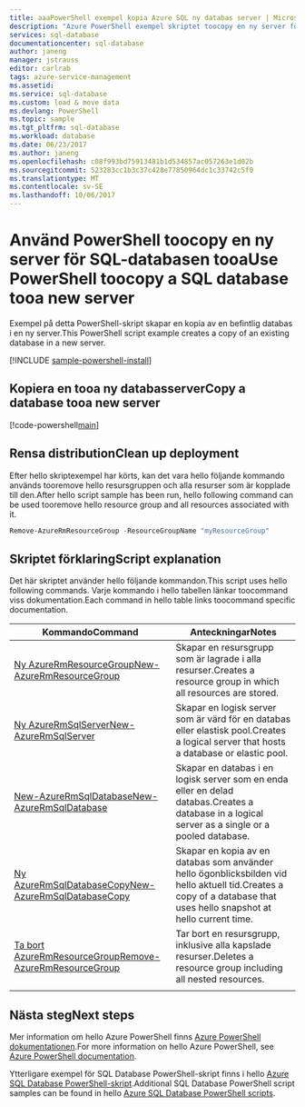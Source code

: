 ```yaml
---
title: aaaPowerShell exempel kopia Azure SQL ny databas server | Microsoft Docs
description: "Azure PowerShell exempel skriptet toocopy en ny server för SQL-databasen tooa"
services: sql-database
documentationcenter: sql-database
author: janeng
manager: jstrauss
editor: carlrab
tags: azure-service-management
ms.assetid: 
ms.service: sql-database
ms.custom: load & move data
ms.devlang: PowerShell
ms.topic: sample
ms.tgt_pltfrm: sql-database
ms.workload: database
ms.date: 06/23/2017
ms.author: janeng
ms.openlocfilehash: c08f993bd75913481b1d534857ac057263e1d02b
ms.sourcegitcommit: 523283cc1b3c37c428e77850964dc1c33742c5f0
ms.translationtype: MT
ms.contentlocale: sv-SE
ms.lasthandoff: 10/06/2017
---
```

# <a name="use-powershell-toocopy-a-sql-database-tooa-new-server"></a><span data-ttu-id="dafa9-103">Använd PowerShell toocopy en ny server för SQL-databasen tooa</span><span class="sxs-lookup"><span data-stu-id="dafa9-103">Use PowerShell toocopy a SQL database tooa new server</span></span>

<span data-ttu-id="dafa9-104">Exempel på detta PowerShell-skript skapar en kopia av en befintlig databas i en ny server.</span><span class="sxs-lookup"><span data-stu-id="dafa9-104">This PowerShell script example creates a copy of an existing database in a new server.</span></span> 

[!INCLUDE [sample-powershell-install](../../../includes/sample-powershell-install-no-ssh.md)]

## <a name="copy-a-database-tooa-new-server"></a><span data-ttu-id="dafa9-105">Kopiera en tooa ny databasserver</span><span class="sxs-lookup"><span data-stu-id="dafa9-105">Copy a database tooa new server</span></span>

[!code-powershell[main](../../../powershell_scripts/sql-database/copy-database-to-new-server/copy-database-to-new-server.ps1?highlight=18-21 "Copy database toonew server")]

## <a name="clean-up-deployment"></a><span data-ttu-id="dafa9-106">Rensa distribution</span><span class="sxs-lookup"><span data-stu-id="dafa9-106">Clean up deployment</span></span>

<span data-ttu-id="dafa9-107">Efter hello skriptexempel har körts, kan det vara hello följande kommando används tooremove hello resursgruppen och alla resurser som är kopplade till den.</span><span class="sxs-lookup"><span data-stu-id="dafa9-107">After hello script sample has been run, hello following command can be used tooremove hello resource group and all resources associated with it.</span></span>

```powershell
Remove-AzureRmResourceGroup -ResourceGroupName "myResourceGroup"
```

## <a name="script-explanation"></a><span data-ttu-id="dafa9-108">Skriptet förklaring</span><span class="sxs-lookup"><span data-stu-id="dafa9-108">Script explanation</span></span>

<span data-ttu-id="dafa9-109">Det här skriptet använder hello följande kommandon.</span><span class="sxs-lookup"><span data-stu-id="dafa9-109">This script uses hello following commands.</span></span> <span data-ttu-id="dafa9-110">Varje kommando i hello tabellen länkar toocommand viss dokumentation.</span><span class="sxs-lookup"><span data-stu-id="dafa9-110">Each command in hello table links toocommand specific documentation.</span></span>

| <span data-ttu-id="dafa9-111">Kommando</span><span class="sxs-lookup"><span data-stu-id="dafa9-111">Command</span></span> | <span data-ttu-id="dafa9-112">Anteckningar</span><span class="sxs-lookup"><span data-stu-id="dafa9-112">Notes</span></span> |
|---|---|
| [<span data-ttu-id="dafa9-113">Ny AzureRmResourceGroup</span><span class="sxs-lookup"><span data-stu-id="dafa9-113">New-AzureRmResourceGroup</span></span>](/powershell/module/azurerm.resources/new-azurermresourcegroup) | <span data-ttu-id="dafa9-114">Skapar en resursgrupp som är lagrade i alla resurser.</span><span class="sxs-lookup"><span data-stu-id="dafa9-114">Creates a resource group in which all resources are stored.</span></span> |
| [<span data-ttu-id="dafa9-115">Ny AzureRmSqlServer</span><span class="sxs-lookup"><span data-stu-id="dafa9-115">New-AzureRmSqlServer</span></span>](/powershell/module/azurerm.sql/new-azurermsqlserver) | <span data-ttu-id="dafa9-116">Skapar en logisk server som är värd för en databas eller elastisk pool.</span><span class="sxs-lookup"><span data-stu-id="dafa9-116">Creates a logical server that hosts a database or elastic pool.</span></span> |
| [<span data-ttu-id="dafa9-117">New-AzureRmSqlDatabase</span><span class="sxs-lookup"><span data-stu-id="dafa9-117">New-AzureRmSqlDatabase</span></span>](/powershell/module/azurerm.sql/new-azurermsqldatabase) | <span data-ttu-id="dafa9-118">Skapar en databas i en logisk server som en enda eller en delad databas.</span><span class="sxs-lookup"><span data-stu-id="dafa9-118">Creates a database in a logical server as a single or a pooled database.</span></span> |
| [<span data-ttu-id="dafa9-119">Ny AzureRmSqlDatabaseCopy</span><span class="sxs-lookup"><span data-stu-id="dafa9-119">New-AzureRmSqlDatabaseCopy</span></span>](/powershell/module/azurerm.sql/new-azurermsqldatabasecopy) | <span data-ttu-id="dafa9-120">Skapar en kopia av en databas som använder hello ögonblicksbilden vid hello aktuell tid.</span><span class="sxs-lookup"><span data-stu-id="dafa9-120">Creates a copy of a database that uses hello snapshot at hello current time.</span></span> |
| [<span data-ttu-id="dafa9-121">Ta bort AzureRmResourceGroup</span><span class="sxs-lookup"><span data-stu-id="dafa9-121">Remove-AzureRmResourceGroup</span></span>](/powershell/module/azurerm.resources/remove-azurermresourcegroup) | <span data-ttu-id="dafa9-122">Tar bort en resursgrupp, inklusive alla kapslade resurser.</span><span class="sxs-lookup"><span data-stu-id="dafa9-122">Deletes a resource group including all nested resources.</span></span> |
|||

## <a name="next-steps"></a><span data-ttu-id="dafa9-123">Nästa steg</span><span class="sxs-lookup"><span data-stu-id="dafa9-123">Next steps</span></span>

<span data-ttu-id="dafa9-124">Mer information om hello Azure PowerShell finns [Azure PowerShell dokumentationen](/powershell/azure/overview).</span><span class="sxs-lookup"><span data-stu-id="dafa9-124">For more information on hello Azure PowerShell, see [Azure PowerShell documentation](/powershell/azure/overview).</span></span>

<span data-ttu-id="dafa9-125">Ytterligare exempel för SQL Database PowerShell-skript finns i hello [Azure SQL Database PowerShell-skript](../sql-database-powershell-samples.md).</span><span class="sxs-lookup"><span data-stu-id="dafa9-125">Additional SQL Database PowerShell script samples can be found in hello [Azure SQL Database PowerShell scripts](../sql-database-powershell-samples.md).</span></span>
